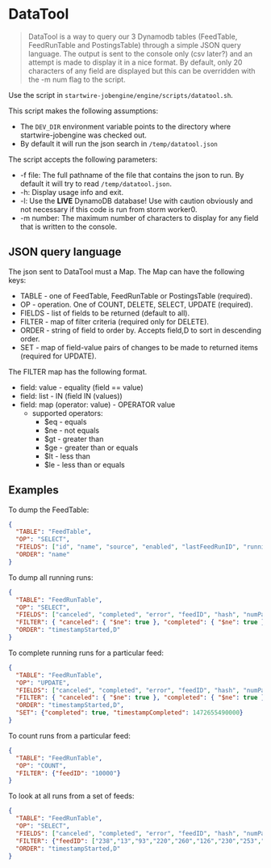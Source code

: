 # DataTool

> DataTool is a way to query our 3 Dynamodb tables (FeedTable, FeedRunTable and PostingsTable) through a simple JSON query language. The output is sent to the console only (csv later?) and an attempt is made to display it in a nice format. By default, only 20 characters of any field are displayed but this can be overridden with the -m num flag to the script.

Use the script in `startwire-jobengine/engine/scripts/datatool.sh`.

This script makes the following assumptions:
  * The `DEV_DIR` environment variable points to the directory where startwire-jobengine was checked out.
  * By default it will run the json search in `/temp/datatool.json`

The script accepts the following parameters:
  * -f file: The full pathname of the file that contains the json to run. By default it will try to read `/temp/datatool.json`.
  * -h: Display usage info and exit.
  * -l: Use the **LIVE** DynamoDB database! Use with caution obviously and not necessary if this code is run from storm worker0.
  * -m number: The maximum number of characters to display for any field that is written to the console.

## JSON query language

The json sent to DataTool must a Map. The Map can have the following keys:
  * TABLE - one of FeedTable, FeedRunTable or PostingsTable (required).
  * OP - operation. One of COUNT, DELETE, SELECT, UPDATE (required).
  * FIELDS - list of fields to be returned (default to all).
  * FILTER - map of filter criteria (required only for DELETE).
  * ORDER - string of field to order by. Accepts field,D to sort in descending order.
  * SET - map of field-value pairs of changes to be made to returned items (required for UPDATE).

The FILTER map has the following format.
  * field: value - equality (field == value)
  * field: list - IN (field IN (values))
  * field: map (operator: value) - OPERATOR value
    * supported operators:
      * $eq - equals
      * $ne - not equals
      * $gt - greater than
      * $ge - greater than or equals
      * $lt - less than
      * $le - less than or equals

## Examples

To dump the FeedTable:

```json
{
  "TABLE": "FeedTable",
  "OP": "SELECT",
  "FIELDS": ["id", "name", "source", "enabled", "lastFeedRunID", "runningFeedRunID", "timestampNextRun"],
  "ORDER": "name"
}
```

To dump all running runs:

```json
{
  "TABLE": "FeedRunTable",
  "OP": "SELECT",
  "FIELDS": ["canceled", "completed", "error", "feedID", "hash", "numParsed", "numPostings", "numErrors", "numFiltered", "numRetries", "timestampStarted", "timestampParsed", "timestampCompleted"],
  "FILTER": { "canceled": { "$ne": true }, "completed": { "$ne": true } },
  "ORDER": "timestampStarted,D"
}
```

To complete running runs for a particular feed:

```json
{
  "TABLE": "FeedRunTable",
  "OP": "UPDATE",
  "FIELDS": ["canceled", "completed", "error", "feedID", "hash", "numParsed", "numPostings", "numErrors", "numFiltered", "numRetries", "timestampStarted", "timestampParsed", "timestampCompleted"],
  "FILTER": { "canceled": { "$ne": true }, "completed": { "$ne": true }, "feedID": "123" },
  "ORDER": "timestampStarted,D",
  "SET": {"completed": true, "timestampCompleted": 1472655490000}
}
```

To count runs from a particular feed:

```json
{
  "TABLE": "FeedRunTable",
  "OP": "COUNT",
  "FILTER": {"feedID": "10000"}
}
```

To look at all runs from a set of feeds:

```json
{
  "TABLE": "FeedRunTable",
  "OP": "SELECT",
  "FIELDS": ["canceled", "completed", "error", "feedID", "hash", "numParsed", "numPostings", "numErrors", "numFiltered", "numRetries", "timestampStarted", "timestampParsed", "timestampCompleted"],
  "FILTER": {"feedID": ["238","13","93","220","260","126","230","253","215","257","236"]},
  "ORDER": "timestampStarted,D"
}
```
